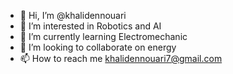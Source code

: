 - 👋 Hi, I’m @khalidennouari
- 👀 I’m interested in Robotics and AI
- 🌱 I’m currently learning Electromechanic 
- 💞️ I’m looking to collaborate on energy
- 📫 How to reach me khalidennouari7@gmail.com

<!---
khalidennouari/khalidennouari is a ✨ special ✨ repository because its `README.md` (this file) appears on your GitHub profile.
You can click the Preview link to take a look at your changes.
--->

